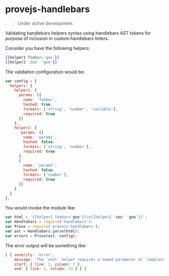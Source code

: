 # provejs-handlebars

> Under active development.

Validating handlebars helpers syntax using handlebars AST tokens for purpose of inclusion in custom handlebars linters.

Consider you have the following helpers:
```hbs
{{helper1 foobar='goo'}}
{{helper2 'zoo' 'goo'}}
```
The validation configuration would be:
```js
var config = {
  helpers: {
    helper1: {
      params: [{
        name: 'foobar',
        hashed: true,
        formats: ['string', 'number', 'variable'],
        required: true
      }]
    },
    helper2: {
       params: [{
        name: 'param1',
        hashed: false,
        formats: ['string', 'number'],
        required: true
      },
      {
        name: 'param2',
        hashed: false,
        formats: ['number'],
        required: true
      }]
    }
  }
};
```
You would invoke the module like:
```js
var html = '{{helper1 foobar='goo'}}\n{{helper2 'zoo' 'goo'}}';
var Handlebars = require('handlebars');
var Prove = require('provejs-handlebars');
var ast = Handlebars.parse(html);
var errors = Prove(ast, config);
```

The error output will be something like:
```js
[ { severity: 'error',
    message: 'The `nest` helper requires a named parameter of `template`, but non was found.',
    start: { line: 1, column: 7 },
    end: { line: 1, column: 23 } } ]
```